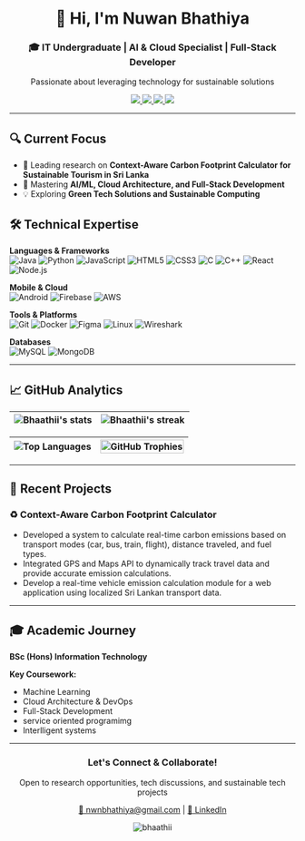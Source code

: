 <h1 align="center">👋 Hi, I'm Nuwan Bhathiya</h1>
<h3 align="center">🎓 IT Undergraduate | AI & Cloud Specialist | Full-Stack Developer</h3>
<p align="center">Passionate about leveraging technology for sustainable solutions</p>

<div align="center">
  <a href="https://www.linkedin.com/in/nuwan-bhathiya-16868b26a/">
    <img src="https://img.shields.io/badge/LinkedIn-0077B5?style=for-the-badge&logo=linkedin&logoColor=white">
  </a>
  <a href="mailto:nwnbhathiya@gmail.com">
    <img src="https://img.shields.io/badge/Gmail-D14836?style=for-the-badge&logo=gmail&logoColor=white">
  </a>
  <a href="https://youtube.com/@nuwanbhathiya8892?si=0Tr9ZJuKZRlujT8P">
    <img src="https://img.shields.io/badge/YouTube-FF0000?style=for-the-badge&logo=youtube&logoColor=white">
  </a>
  <a href="https://ko-fi.com/nuwanbhathiya">
    <img src="https://img.shields.io/badge/Ko--fi-F16061?style=for-the-badge&logo=ko-fi&logoColor=white">
  </a>
</div>

---

## 🔍 Current Focus

- 🔭 Leading research on **Context-Aware Carbon Footprint Calculator for Sustainable Tourism in Sri Lanka**
- 🌱 Mastering **AI/ML, Cloud Architecture, and Full-Stack Development**
- 💡 Exploring **Green Tech Solutions and Sustainable Computing**

## 🛠️ Technical Expertise

**Languages & Frameworks**  
![Java](https://img.shields.io/badge/Java-ED8B00?style=for-the-badge&logo=openjdk&logoColor=white)
![Python](https://img.shields.io/badge/Python-3776AB?style=for-the-badge&logo=python&logoColor=white)
![JavaScript](https://img.shields.io/badge/JavaScript-F7DF1E?style=for-the-badge&logo=javascript&logoColor=black)
![HTML5](https://img.shields.io/badge/HTML5-E34F26?style=for-the-badge&logo=html5&logoColor=white)
![CSS3](https://img.shields.io/badge/CSS3-1572B6?style=for-the-badge&logo=css3&logoColor=white)
![C](https://img.shields.io/badge/C-00599C?style=for-the-badge&logo=c&logoColor=white)
![C++](https://img.shields.io/badge/C%2B%2B-00599C?style=for-the-badge&logo=c%2B%2B&logoColor=white)
![React](https://img.shields.io/badge/React-20232A?style=for-the-badge&logo=react&logoColor=61DAFB)
![Node.js](https://img.shields.io/badge/Node.js-43853D?style=for-the-badge&logo=node.js&logoColor=white)

**Mobile & Cloud**  
![Android](https://img.shields.io/badge/Android-3DDC84?style=for-the-badge&logo=android&logoColor=white)
![Firebase](https://img.shields.io/badge/Firebase-FFCA28?style=for-the-badge&logo=firebase&logoColor=black)
![AWS](https://img.shields.io/badge/AWS-232F3E?style=for-the-badge&logo=amazon-aws&logoColor=white)

**Tools & Platforms**  
![Git](https://img.shields.io/badge/Git-F05032?style=for-the-badge&logo=git&logoColor=white)
![Docker](https://img.shields.io/badge/Docker-2496ED?style=for-the-badge&logo=docker&logoColor=white)
![Figma](https://img.shields.io/badge/Figma-F24E1E?style=for-the-badge&logo=figma&logoColor=white)
![Linux](https://img.shields.io/badge/Linux-FCC624?style=for-the-badge&logo=linux&logoColor=black)
![Wireshark](https://img.shields.io/badge/Wireshark-1679A7?style=for-the-badge&logo=wireshark&logoColor=white)

**Databases**  
![MySQL](https://img.shields.io/badge/MySQL-4479A1?style=for-the-badge&logo=mysql&logoColor=white)
![MongoDB](https://img.shields.io/badge/MongoDB-47A248?style=for-the-badge&logo=mongodb&logoColor=white)

---

## 📈 GitHub Analytics

<div align="center">
  
| <img src="https://github-readme-stats.vercel.app/api?username=Bhaathii&show_icons=true&theme=radical&hide_border=true" alt="Bhaathii's stats" /> | <img src="https://github-readme-streak-stats.herokuapp.com/?user=Bhaathii&theme=radical&hide_border=true" alt="Bhaathii's streak" /> |
| ------------- | ------------- |

| <img src="https://github-readme-stats.vercel.app/api/top-langs/?username=Bhaathii&layout=compact&theme=radical&hide_border=true" alt="Top Languages" /> | <img src="https://github-profile-trophy.vercel.app/?username=Bhaathii&theme=radical&margin-w=15&no-frame=true&column=3" alt="GitHub Trophies" width="100%"/> |
| ------------- | ------------- |

</div>

---

## 🌱 Recent Projects

### ♻️ Context-Aware Carbon Footprint Calculator
- Developed a system to calculate real-time carbon emissions
 based on transport modes (car, bus, train, flight), distance
 traveled, and fuel types.
-  Integrated GPS and Maps API to dynamically track travel data and
 provide accurate emission calculations.
- Develop a real-time vehicle emission calculation module for a
 web application using localized Sri Lankan transport data.


---

## 🎓 Academic Journey
**BSc (Hons) Information Technology**  

**Key Coursework:**  
- Machine Learning
- Cloud Architecture & DevOps
- Full-Stack Development
- service oriented programimg
- Interlligent systems

---

<div align="center">
  <h3>Let's Connect & Collaborate!</h3>
  <p>Open to research opportunities, tech discussions, and sustainable tech projects</p>
  <a href="mailto:nwnbhathiya@gmail.com">📧 nwnbhathiya@gmail.com</a> | 
  <a href="https://www.linkedin.com/in/nuwan-bhathiya-16868b26a/">💼 LinkedIn</a>
</div>

<p align="center"> 
  <img src="https://komarev.com/ghpvc/?username=bhaathii&label=Profile%20views&color=0e75b6&style=flat" alt="bhaathii" /> 
</p>
